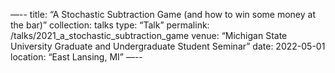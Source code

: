 —--
title: “A Stochastic Subtraction Game (and how to win some money at the bar)”
collection: talks
type: “Talk”
permalink: /talks/2021_a_stochastic_subtraction_game
venue: “Michigan State University Graduate and Undergraduate Student Seminar”
date: 2022-05-01
location: “East Lansing, MI”
—--